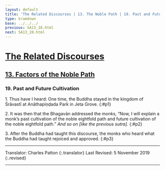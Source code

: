 ```yaml
---
layout: default
title: 'The Related Discourses | 13. The Noble Path | 19. Past and Future Cultivation'
type: kramdown
base: ../../../
previous: SA13_18.html
next: SA13_20.html
---
```


# [The Related Discourses](../index.html)
## [13. Factors of the Noble Path](index.html)
### 19. Past and Future Cultivation

1\. Thus have I heard: One time, the Buddha stayed in the kingdom of Śrāvastī at Anāthapiṇḍada Park in Jeta Grove.
{:#p1}

2\. It was then that the Bhagavān addressed the monks, “Now, I will explain a monk’s past cultivation of the noble eightfold path and future cultivation of the noble eightfold path.” *And so on [like the previous sutra].*
{:#p2}

3\. After the Buddha had taught this discourse, the monks who heard what the Buddha had taught rejoiced and approved.
{:#p3}

---

Translator: Charles Patton
{:.translator}
Last Revised: 5 November 2019
{:.revised}

---